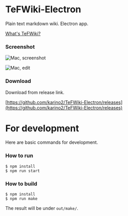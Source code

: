 # TeFWiki-Electron

Plain text markdown wiki. Electron app.

[What's TeFWiki?](TeFWiki_concept.md)

### Screenshot

![Mac, screenshot](https://karino2.github.io/assets/images/2021-04/TeFWiki_screenshot_mac.png)

![Mac, edit](https://karino2.github.io/assets/images/2021-04/TeFWiki_screenshot_edit_mac.png)

### Download

Download from release link.

[https://github.com/karino2/TeFWiki-Electron/releases](https://github.com/karino2/TeFWiki-Electron/releases)

# For development

Here are basic commands for development.

### How to run

```
$ npm install
$ npm run start
```

### How to build

```
$ npm install
$ npm run make
```

The result will be under `out/make/`.
